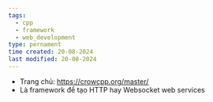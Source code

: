 ```yaml
---
tags:
  - cpp
  - framework
  - web_development
type: pernament
time created: 20-08-2024
last modified: 20-08-2024
---
```

- Trang chủ: https://crowcpp.org/master/
- Là framework để tạo HTTP hay Websocket web services
